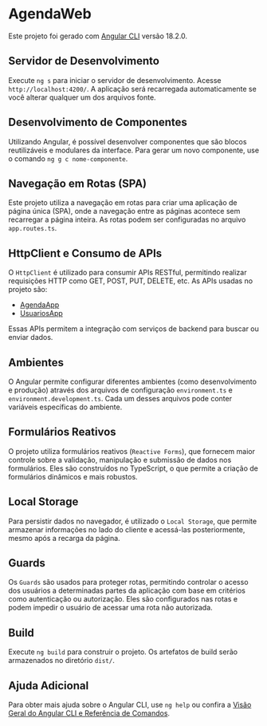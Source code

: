 # AgendaWeb

Este projeto foi gerado com [Angular CLI](https://github.com/angular/angular-cli) versão 18.2.0.

## Servidor de Desenvolvimento

Execute `ng s` para iniciar o servidor de desenvolvimento. Acesse `http://localhost:4200/`. A aplicação será recarregada automaticamente se você alterar qualquer um dos arquivos fonte.

## Desenvolvimento de Componentes

Utilizando Angular, é possível desenvolver componentes que são blocos reutilizáveis e modulares da interface. Para gerar um novo componente, use o comando `ng g c nome-componente`.

## Navegação em Rotas (SPA)

Este projeto utiliza a navegação em rotas para criar uma aplicação de página única (SPA), onde a navegação entre as páginas acontece sem recarregar a página inteira. As rotas podem ser configuradas no arquivo `app.routes.ts`.

## HttpClient e Consumo de APIs

O `HttpClient` é utilizado para consumir APIs RESTful, permitindo realizar requisições HTTP como GET, POST, PUT, DELETE, etc. As APIs usadas no projeto são:

- [AgendaApp](https://github.com/AnnaCHuther/AgendaApp)
- [UsuariosApp](https://github.com/AnnaCHuther/UsuariosApp)

Essas APIs permitem a integração com serviços de backend para buscar ou enviar dados.

## Ambientes

O Angular permite configurar diferentes ambientes (como desenvolvimento e produção) através dos arquivos de configuração `environment.ts` e `environment.development.ts`. Cada um desses arquivos pode conter variáveis específicas do ambiente.

## Formulários Reativos

O projeto utiliza formulários reativos (`Reactive Forms`), que fornecem maior controle sobre a validação, manipulação e submissão de dados nos formulários. Eles são construídos no TypeScript, o que permite a criação de formulários dinâmicos e mais robustos.

## Local Storage

Para persistir dados no navegador, é utilizado o `Local Storage`, que permite armazenar informações no lado do cliente e acessá-las posteriormente, mesmo após a recarga da página.

## Guards

Os `Guards` são usados para proteger rotas, permitindo controlar o acesso dos usuários a determinadas partes da aplicação com base em critérios como autenticação ou autorização. Eles são configurados nas rotas e podem impedir o usuário de acessar uma rota não autorizada.

## Build

Execute `ng build` para construir o projeto. Os artefatos de build serão armazenados no diretório `dist/`.

## Ajuda Adicional

Para obter mais ajuda sobre o Angular CLI, use `ng help` ou confira a [Visão Geral do Angular CLI e Referência de Comandos](https://angular.dev/tools/cli).



